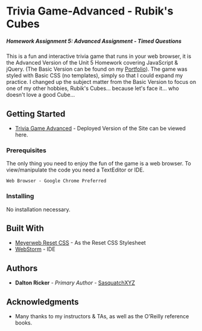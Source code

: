# Trivia Game-Advanced - Rubik's Cubes
##### Homework Assignment 5: Advanced Assignment - Timed Questions

This is a fun and interactive trivia game that runs in your web browser, it is the Advanced Version of the Unit 5 Homework covering JavaScript & jQuery.  (The Basic Version can be found on my [Portfolio](https://sasquatchxyz.github.io/Basic-Portfolio/)).  The game was styled with Basic CSS (no templates), simply so that I could expand my practice.  I changed up the subject matter from the Basic Version to focus on one of my other hobbies, Rubik's Cubes... because let's face it... who doesn't love a good Cube...

## Getting Started

* [Trivia Game Advanced](https://sasquatchxyz.github.io/TriviaGame-Advanced/) - Deployed Version of the Site can be viewed here. 

### Prerequisites

The only thing you need to enjoy the fun of the game is a web browser.  To view/manipulate the code you need a TextEditor or IDE.

```
Web Browser - Google Chrome Preferred
```

### Installing

No installation necessary.

## Built With

* [Meyerweb Reset CSS](https://meyerweb.com/eric/tools/css/reset/) - As the Reset CSS Stylesheet
* [WebStorm](https://www.jetbrains.com/webstorm/) - IDE

## Authors

* **Dalton Ricker** - *Primary Author* - [SasquatchXYZ](https://github.com/SasquatchXYZ)

## Acknowledgments
* Many thanks to my instructors & TAs, as well as the O'Reilly reference books.